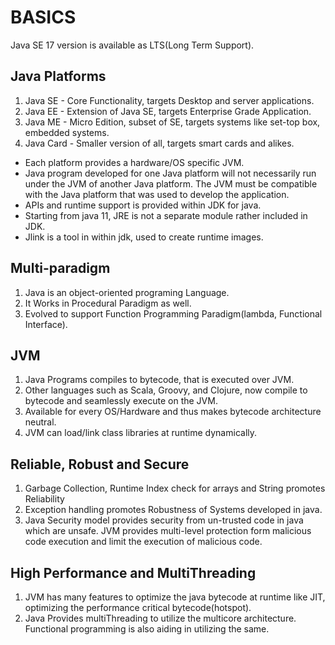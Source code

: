 # BASICS
Java SE 17 version is available as LTS(Long Term Support).

## Java Platforms

1. Java SE - Core Functionality, targets Desktop and server applications.
2. Java EE - Extension of Java SE, targets Enterprise Grade Application.
3. Java ME - Micro Edition, subset of SE, targets systems like set-top box, embedded systems.
4. Java Card - Smaller version of all, targets smart cards and alikes.

 - Each platform provides a hardware/OS specific JVM.
 - Java program developed for one Java platform will not necessarily run under the JVM of another Java platform. 
The JVM must be compatible with the Java platform that was used to develop the application.
 - APIs and runtime support is provided within JDK for java.
 - Starting from java 11, JRE is not a separate module rather included in JDK.
 - Jlink is a tool in within jdk, used to create runtime images.

## Multi-paradigm

1. Java is an object-oriented programing Language.
2. It Works in Procedural Paradigm as well.
3. Evolved to support Function Programming Paradigm(lambda, Functional Interface).

## JVM

1. Java Programs compiles to bytecode, that is executed over JVM.
2. Other languages such as Scala, Groovy, and Clojure, now compile to bytecode and seamlessly execute on the JVM.
3. Available for every OS/Hardware and thus makes bytecode architecture neutral.
4. JVM can load/link class libraries at runtime dynamically.

## Reliable, Robust and Secure

1. Garbage Collection, Runtime Index check for arrays and String promotes Reliability
2. Exception handling promotes Robustness of Systems developed in java.
3. Java Security model provides security from un-trusted code in java which are unsafe. JVM provides multi-level 
protection form malicious code execution and limit the execution of malicious code.

## High Performance and MultiThreading

1. JVM has many features to optimize the java bytecode at runtime like JIT, optimizing the performance critical
bytecode(hotspot).
2. Java Provides multiThreading to utilize the multicore architecture. Functional programming is also aiding in 
utilizing the same. 